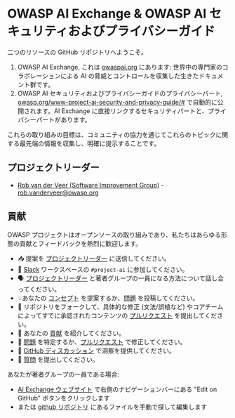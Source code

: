 # OWASP AI Exchange & OWASP AI セキュリティおよびプライバシーガイド

二つのリソースの GitHub リポジトリへようこそ。

1. OWASP AI Exchange, これは [owaspai.org](http://owaspai.org) にあります: 世界中の専門家のコラボレーションによる AI の脅威とコントロールを収集した生きたドキュメント群です。
2. OWASP AI セキュリティおよびプライバシーガイドのプライバシーパート, [owasp.org/www-project-ai-security-and-privacy-guide/#](https://owasp.org/www-project-ai-security-and-privacy-guide/#) で自動的に公開されます。AI Exchange に直接リンクするセキュリティパートと、プライバシーパートがあります。

これらの取り組みの目標は、コミュニティの協力を通じてこれらのトピックに関する最先端の情報を収集し、明確に提示することです。

## プロジェクトリーダー

- [Rob van der Veer (Software Improvement Group)](https://www.linkedin.com/in/robvanderveer/) - [rob.vanderveer@owasp.org](mailto:rob.vanderveer@owasp.org)

## 貢献

OWASP プロジェクトはオープンソースの取り組みであり、私たちはあらゆる形態の貢献とフィードバックを熱烈に歓迎します。

- 📥 提案を [プロジェクトリーダー](https://owaspai.org/connect/#owasp-ai-project-leader) に送信してください。
- 👋 [Slack](https://owasp.slack.com/join/shared_invite/zt-g398htpy-AZ40HOM1WUOZguJKbblqkw#) ワークスペースの `#project-ai` に参加してください。
- 🗣️ [プロジェクトリーダー](https://owaspai.org/contact/#owasp-ai-project-leader) と著者グループの一員になる方法について話し合ってください。
- 💡あなたの [コンセプト](https://github.com/OWASP/www-project-ai-security-and-privacy-guide/discussions/categories/ideas) を提案するか、[問題](https://github.com/OWASP/www-project-ai-security-and-privacy-guide/issues) を投稿してください。
- 📄 リポジトリをフォークして、具体的な修正 (文法/誤植など) やコアチームによってすでに承認されたコンテンツの [プルリクエスト](https://github.com/OWASP/www-project-ai-security-and-privacy-guide/pulls) を提出してください。
- 🙌 あなたの [貢献](https://github.com/OWASP/www-project-ai-security-and-privacy-guide/discussions/categories/show-and-tell) を紹介してください。
- 🐞 [問題](https://github.com/OWASP/www-project-ai-security-and-privacy-guide/issues) を特定するか、[プルリクエスト](https://github.com/OWASP/www-project-ai-security-and-privacy-guide/pulls) で修正してください。
- 💬 [GitHub ディスカッション](https://github.com/OWASP/www-project-ai-security-and-privacy-guide/discussions/categories/general) で洞察を提供してください。
- 🙏 [質問](https://github.com/OWASP/www-project-ai-security-and-privacy-guide/discussions/categories/q-a) を提出してください。

あなたが著者グループの一員である場合:
- [AI Exchange ウェブサイト](https://owaspai.org) で右側のナビゲーションバーにある "Edit on GitHub" ボタンをクリックします
- または [github リポジトリ](https://github.com/OWASP/www-project-ai-security-and-privacy-guide/tree/main) にあるファイルを手動で探して編集します
